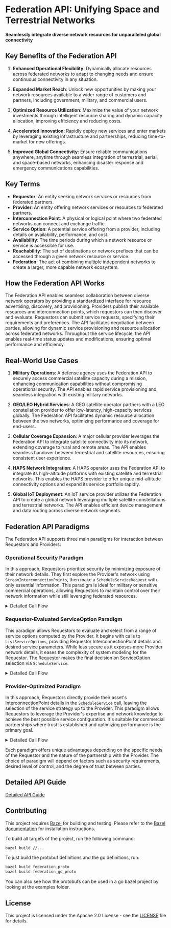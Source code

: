 # Federation API: Unifying Space and Terrestrial Networks

**Seamlessly integrate diverse network resources for unparalleled global connectivity**

## Key Benefits of the Federation API

1. **Enhanced Operational Flexibility**: Dynamically allocate resources across federated networks to adapt to changing needs and ensure continuous connectivity in any situation.

2. **Expanded Market Reach**: Unlock new opportunities by making your network resources available to a wider range of customers and partners, including government, military, and commercial users.

3. **Optimized Resource Utilization**: Maximize the value of your network investments through intelligent resource sharing and dynamic capacity allocation, improving efficiency and reducing costs.

4. **Accelerated Innovation**: Rapidly deploy new services and enter markets by leveraging existing infrastructure and partnerships, reducing time-to-market for new offerings.

5. **Improved Global Connectivity**: Ensure reliable communications anywhere, anytime through seamless integration of terrestrial, aerial, and space-based networks, enhancing disaster response and emergency communications capabilities.

## Key Terms

- **Requestor**: An entity seeking network services or resources from federated partners.
- **Provider**: An entity offering network services or resources to federated partners.
- **Interconnection Point**: A physical or logical point where two federated networks can connect and exchange traffic.
- **Service Option**: A potential service offering from a provider, including details on availability, performance, and cost.
- **Availability**: The time periods during which a network resource or service is accessible for use.
- **Reachability**: The set of destinations or network prefixes that can be accessed through a given network resource or service.
- **Federation**: The act of combining multiple independent networks to create a larger, more capable network ecosystem.

## How the Federation API Works

The Federation API enables seamless collaboration between diverse network operators by providing a standardized interface for resource advertising, discovery, and provisioning. Providers publish their available resources and interconnection points, which requestors can then discover and evaluate. Requestors can submit service requests, specifying their requirements and preferences. The API facilitates negotiation between parties, allowing for dynamic service provisioning and resource allocation across federated networks. Throughout the service lifecycle, the API enables real-time status updates and modifications, ensuring optimal performance and efficiency.

## Real-World Use Cases

1. **Military Operations**: A defense agency uses the Federation API to securely access commercial satellite capacity during a mission, enhancing communication capabilities without compromising operational security. The API enables rapid service provisioning and seamless integration with existing military networks.

2. **GEO/LEO Hybrid Services**: A GEO satellite operator partners with a LEO constellation provider to offer low-latency, high-capacity services globally. The Federation API facilitates dynamic resource allocation between the two networks, optimizing performance and coverage for end-users.

3. **Cellular Coverage Expansion**: A major cellular provider leverages the Federation API to integrate satellite connectivity into its network, extending coverage to rural and remote areas. The API enables seamless handover between terrestrial and satellite resources, ensuring consistent user experience.

4. **HAPS Network Integration**: A HAPS operator uses the Federation API to integrate its high-altitude platforms with existing satellite and terrestrial networks. This enables the HAPS provider to offer unique mid-altitude connectivity options and expand its service portfolio rapidly.

5. **Global IoT Deployment**: An IoT service provider utilizes the Federation API to create a global network leveraging multiple satellite constellations and terrestrial networks. The API enables efficient device management and data routing across diverse network segments.

## Federation API Paradigms

The Federation API supports three main paradigms for interaction between Requestors and Providers:

### Operational Security Paradigm

In this approach, Requestors prioritize security by minimizing exposure of their network details. They first explore the Provider's network using `StreamInterconnectionPoints`, then make a `ScheduleServiceRequest` with only essential information. This paradigm is ideal for military or sensitive commercial operations, allowing Requestors to maintain control over their network information while still leveraging federated resources.

<details>
<summary>Detailed Call Flow</summary>

1. Requestor calls `StreamInterconnectionPoints` to explore Provider's network
2. Requestor processes received InterconnectionPoints and determines suitable options
3. Requestor calls `ScheduleService` with minimal network details and preferred interconnection points
4. Provider processes request and returns a `ScheduleServiceResponse` with a unique `service_id`
5. Requestor calls `MonitorServices` to receive status updates for the service
6. Provider sends `ServiceStatus` updates through the `MonitorServices` stream
7. When service is no longer needed, Requestor calls `CancelService` with the `service_id`
8. Provider confirms cancellation and terminates the service

</details>

### Requestor-Evaluated ServiceOption Paradigm

This paradigm allows Requestors to evaluate and select from a range of service options computed by the Provider. It begins with calls to `ListServiceOptions`, providing Requestor InterconnectionPoint details and desired service parameters. While less secure as it exposes more Provider network details, it eases the complexity of system modeling for the Requestor. The Requestor makes the final decision on ServiceOption selection via `ScheduleService`.

<details>
<summary>Detailed Call Flow</summary>

1. Requestor calls `ListServiceOptions` with details of their network assets and requirements
2. Provider returns a stream of `ServiceOption` messages
3. Requestor evaluates received options and selects preferred solution
4. Requestor calls `ScheduleService` with chosen `ServiceOption` and additional details
5. Provider processes request and returns a `ScheduleServiceResponse` with a unique `service_id`
6. Requestor calls `MonitorServices` to receive status updates for the service
7. Provider sends `ServiceStatus` updates through the `MonitorServices` stream
8. If changes are needed, Requestor can update the service using `ScheduleService` with the existing `service_id`
9. When service is no longer needed, Requestor calls `CancelService` with the `service_id`
10. Provider confirms cancellation and terminates the service

</details>

### Provider-Optimized Paradigm

In this approach, Requestors directly provide their asset's InterconnectionPoint details in the `ScheduleService` call, leaving the selection of the service strategy up to the Provider. This paradigm allows Requestors to leverage the Provider's expertise and network knowledge to achieve the best possible service configuration. It's suitable for commercial partnerships where trust is established and optimizing performance is the primary goal.

<details>
<summary>Detailed Call Flow</summary>

1. Requestor calls `ScheduleService` with their asset's InterconnectionPoint details and service requirements
2. Provider evaluates the request and determines the optimal service configuration
3. Provider returns a `ScheduleServiceResponse` with a unique `service_id` and chosen configuration
4. Requestor calls `MonitorServices` to receive status updates for the service
5. Provider sends `ServiceStatus` updates through the `MonitorServices` stream
6. If changes are needed, Provider may automatically adjust the service configuration
7. When service is no longer needed, Requestor calls `CancelService` with the `service_id`
8. Provider confirms cancellation and terminates the service

</details>

Each paradigm offers unique advantages depending on the specific needs of the Requestor and the nature of the partnership with the Provider. The choice of paradigm will depend on factors such as security requirements, desired level of control, and the degree of trust between parties.

## Detailed API Guide

[Detailed API Guide](APIGUIDE.md)

## Contributing

This project requires [Bazel](https://bazel.build/) for building and testing.
Please refer to the [Bazel documentation](https://docs.bazel.build/versions/main/install.html) for installation instructions.

To build all targets of the project, run the following command:

```bash
bazel build //...
```

To just build the protobuf definitions and the go definitions, run:

```bash
bazel build federation_proto
bazel build federation_go_proto
```

You can also see how the protobufs can be used in a go bazel project by looking at the examples folder.

## License

This project is licensed under the Apache 2.0 License - see the [LICENSE](LICENSE.txt) file for details.
